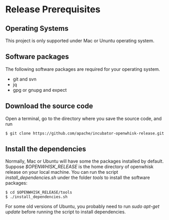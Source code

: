 <!--
#
# Licensed to the Apache Software Foundation (ASF) under one or more
# contributor license agreements.  See the NOTICE file distributed with
# this work for additional information regarding copyright ownership.
# The ASF licenses this file to You under the Apache License, Version 2.0
# (the "License"); you may not use this file except in compliance with
# the License.  You may obtain a copy of the License at
#
#     http://www.apache.org/licenses/LICENSE-2.0
#
# Unless required by applicable law or agreed to in writing, software
# distributed under the License is distributed on an "AS IS" BASIS,
# WITHOUT WARRANTIES OR CONDITIONS OF ANY KIND, either express or implied.
# See the License for the specific language governing permissions and
# limitations under the License.
#
-->

# Release Prerequisites

## Operating Systems

This project is only supported under Mac or Ununtu operating system.

## Software packages

The following software packages are required for your operating system.

 - git and svn
 - jq
 - gpg or gnupg and expect

## Download the source code

Open a terminal, go to the directory where you save the source code, and run
```
$ git clone https://github.com/apache/incubator-openwhisk-release.git
```

## Install the dependencies

Normally, Mac or Ubuntu will have some the packages installed by default. Suppose _$OPENWHISK_RELEASE_ is the home directory
of openwhisk release on your local machine. You can run the script _install_dependencies.sh_ under the folder _tools_
to install the software packages:
```
$ cd $OPENWHISK_RELEASE/tools
$ ./install_dependencies.sh
```

For some old versions of Ubuntu, you probably need to run _sudo apt-get update_ before running the script to install
dependencies.
